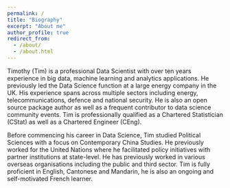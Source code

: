 ```yaml
---
permalink: /
title: "Biography"
excerpt: "About me"
author_profile: true
redirect_from: 
  - /about/
  - /about.html
---
```


Timothy (Tim) is a professional Data Scientist with over ten years experience in big data, machine learning and analytics applications. He previously led the Data Science function at a large energy company in the UK.  His experience spans across multiple sectors including energy, telecommunications, defence and national security. He is also an open source package author as well as a frequent contributor to data science community events. Tim is professionally qualified as a Chartered Statistician (CStat) as well as a Chartered Engineer (CEng).

Before commencing his career in Data Science, Tim studied Political Sciences with a focus on Contemporary China Studies. He previously worked for the United Nations where he facilitated policy initiatives with partner institutions at state-level. He has previously worked in various overseas organisations including the public and third sector. Tim is fully proficient in English, Cantonese and Mandarin, he is also an ongoing and self-motivated French learner.
